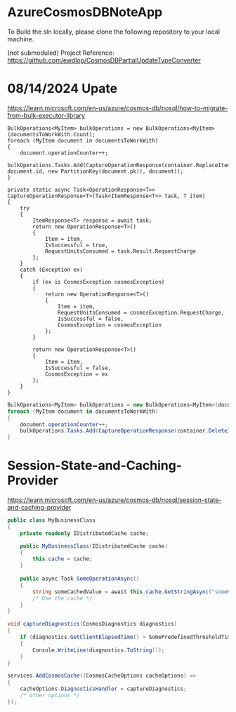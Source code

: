 # AzureCosmosDBNoteApp


To Build the sln locally, please clone the following repository to your local machine.

(not submoduled)
Project Reference: https://github.com/ewdlop/CosmosDBPartialUpdateTypeConverter


# 08/14/2024 Upate
https://learn.microsoft.com/en-us/azure/cosmos-db/nosql/how-to-migrate-from-bulk-executor-library
```
BulkOperations<MyItem> bulkOperations = new BulkOperations<MyItem>(documentsToWorkWith.Count);
foreach (MyItem document in documentsToWorkWith)
{
    document.operationCounter++;
    bulkOperations.Tasks.Add(CaptureOperationResponse(container.ReplaceItemAsync(document, document.id, new PartitionKey(document.pk)), document));
}
```
```
private static async Task<OperationResponse<T>> CaptureOperationResponse<T>(Task<ItemResponse<T>> task, T item)
{
    try
    {
        ItemResponse<T> response = await task;
        return new OperationResponse<T>()
        {
            Item = item,
            IsSuccessful = true,
            RequestUnitsConsumed = task.Result.RequestCharge
        };
    }
    catch (Exception ex)
    {
        if (ex is CosmosException cosmosException)
        {
            return new OperationResponse<T>()
            {
                Item = item,
                RequestUnitsConsumed = cosmosException.RequestCharge,
                IsSuccessful = false,
                CosmosException = cosmosException
            };
        }

        return new OperationResponse<T>()
        {
            Item = item,
            IsSuccessful = false,
            CosmosException = ex
        };
    }
}
```
```cs
BulkOperations<MyItem> bulkOperations = new BulkOperations<MyItem>(documentsToWorkWith.Count);
foreach (MyItem document in documentsToWorkWith)
{
    document.operationCounter++;
    bulkOperations.Tasks.Add(CaptureOperationResponse(container.DeleteItemAsync<MyItem>(document.id, new PartitionKey(document.pk)), document));
}
```

# Session-State-and-Caching-Provider
https://learn.microsoft.com/en-us/azure/cosmos-db/nosql/session-state-and-caching-provider

```cs
public class MyBusinessClass
{
    private readonly IDistributedCache cache;

    public MyBusinessClass(IDistributedCache cache)
    {
        this.cache = cache;
    }
    
    public async Task SomeOperationAsync()
    {
        string someCachedValue = await this.cache.GetStringAsync("someKey");
        /* Use the cache */
    }
}
```

```cs
void captureDiagnostics(CosmosDiagnostics diagnostics)
{
    if (diagnostics.GetClientElapsedTime() > SomePredefinedThresholdTime)
    {
        Console.WriteLine(diagnostics.ToString());
    }
}

services.AddCosmosCache((CosmosCacheOptions cacheOptions) =>
{
    cacheOptions.DiagnosticsHandler = captureDiagnostics;
    /* other options */
});
```
